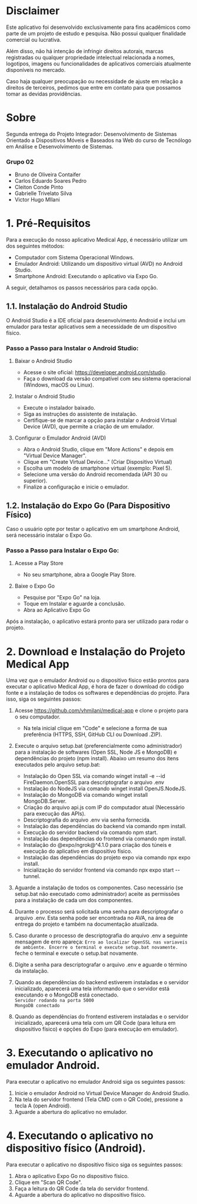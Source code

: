 # Disclaimer #
Este aplicativo foi desenvolvido exclusivamente para fins acadêmicos como parte de um projeto de estudo e pesquisa. Não possui qualquer finalidade comercial ou lucrativa.

Além disso, não há intenção de infringir direitos autorais, marcas registradas ou qualquer propriedade intelectual relacionada a nomes, logotipos, imagens ou funcionalidades de aplicativos comerciais atualmente disponíveis no mercado.

Caso haja qualquer preocupação ou necessidade de ajuste em relação a direitos de terceiros, pedimos que entre em contato para que possamos tomar as devidas providências.

# Sobre #
Segunda entrega do Projeto Integrador: Desenvolvimento de Sistemas Orientado a Dispositivos Móveis e Baseados na Web do curso de Tecnólogo em Análise e Desenvolvimento de Sistemas.

### Grupo 02 ###
  - Bruno de Oliveira Contaifer
  - Carlos Eduardo Soares Pedro
  - Cleiton Conde Pinto
  - Gabrielle Trivelato Silva
  - Victor Hugo MIlani

# 1. Pré-Requisitos #
Para a execução do nosso aplicativo Medical App, é necessário utilizar um dos seguintes métodos:

  - Computador com Sistema Operacional Windows.
  - Emulador Android: Utilizando um dispositivo virtual (AVD) no Android Studio.
  - Smartphone Android: Executando o aplicativo via Expo Go.

A seguir, detalhamos os passos necessários para cada opção.

## 1.1. Instalação do Android Studio ##
O Android Studio é a IDE oficial para desenvolvimento Android e inclui um emulador para testar aplicativos sem a necessidade de um dispositivo físico.

### Passo a Passo para Instalar o Android Studio: ###
1. Baixar o Android Studio
   - Acesse o site oficial: https://developer.android.com/studio.
   - Faça o download da versão compatível com seu sistema operacional (Windows, macOS ou Linux).

2. Instalar o Android Studio
   - Execute o instalador baixado.
   - Siga as instruções do assistente de instalação.
   - Certifique-se de marcar a opção para instalar o Android Virtual Device (AVD), que permite a criação de um emulador.

3. Configurar o Emulador Android (AVD)
   - Abra o Android Studio, clique em "More Actions" e depois em "Virtual Device Manager".
   - Clique em "Create Virtual Device..." (Criar Dispositivo Virtual)
   - Escolha um modelo de smartphone virtual (exemplo: Pixel 5).
   - Selecione uma versão do Android recomendada (API 30 ou superior).
   - Finalize a configuração e inicie o emulador.

## 1.2. Instalação do Expo Go (Para Dispositivo Físico) ##
Caso o usuário opte por testar o aplicativo em um smartphone Android, será necessário instalar o Expo Go.

### Passo a Passo para Instalar o Expo Go: ###
1. Acesse a Play Store
   - No seu smartphone, abra a Google Play Store.

2. Baixe o Expo Go
   - Pesquise por "Expo Go" na loja.
   - Toque em Instalar e aguarde a conclusão.
   - Abra ao Aplicativo Expo Go

Após a instalação, o aplicativo estará pronto para ser utilizado para rodar o projeto.

# 2. Download e Instalação do Projeto Medical App #

Uma vez que o emulador Android ou o dispositivo físico estão prontos para executar o aplicativo Medical App, é hora de fazer o download do código fonte e a instalação de todos os softwares e dependências do projeto. Para isso, siga os seguintes passos:

1. Acesse https://github.com/vhmilani/medical-app e clone o projeto para o seu computador.
   - Na tela inicial clique em "Code" e selecione a forma de sua preferência (HTTPS, SSH, GitHub CLI ou Download .ZIP).

2. Execute o arquivo setup.bat (preferencialmente como administrador) para a instalação de softwares (Open SSL, Node JS e MongoDB) e dependências do projeto (npm install). Abaixo um resumo dos itens executados pelo arquivo setup.bat:
   - Instalação do Open SSL via comando winget install -e --id FireDaemon.OpenSSL para descriptografar o arquivo .env
   - Instalação do NodeJS via comando winget install OpenJS.NodeJS.
   - Instalação do MongoDB via comando winget install MongoDB.Server.
   - Criação do arquivo api.js com IP do computador atual (Necessário para execução das APIs).
   - Descriptografia do arquivo .env via senha fornecida.
   - Instalação das dependências do backend via comando npm install.
   - Execução do servidor backend via comando npm start.
   - Instalação das dependências do frontend via comando npm install.
   - Instalação do @expo/ngrok@^4.1.0 para criação dos túneis e execução do aplicativo em dispositivo físico.
   - Instalação das dependências do projeto expo via comando npx expo install.
   - Inicialização do servidor frontend via comando npx expo start --tunnel.
  
3. Aguarde a instalação de todos os componentes. Caso necessário (se setup.bat não executado como administrador) aceite as permissões para a instalação de cada um dos componentes.

4. Durante o processo será solicitada uma senha para descriptografar o arquivo .env. Esta senha pode ser encontrada no AVA, na área de entrega do projeto e também na documentação atualizada.

5. Caso durante o processo de descriptografia do arquivo .env a seguinte mensagem de erro apareça: `Erro ao localizar OpenSSL nas variaveis de ambiente. Encerre o terminal e execute setup.bat novamente.` feche o terminal e execute o setup.bat novamente.

6. Digite a senha para descriptografar o arquivo .env e aguarde o término da instalação.

7. Quando as dependências do backend estiverem instaladas e o servidor inicializado, aparecerá uma tela informando que o servidor está executando e o MongoDB está conectado.<br>
   `Servidor rodando na porta 5000`<br>
		`MongoDB conectado`

8. Quando as dependências do frontend estiverem instaladas e o servidor inicializado, aparecerá uma tela com um QR Code (para leitura em dispositivo físico) e opções do Expo (para execução em emulador).

# 3. Executando o aplicativo no emulador Android. #
Para executar o aplicativo no emulador Android siga os seguintes passos:

1. Inicie o emulador Android no Virtual Device Manager do Android Studio.
2. Na tela do servidor frontend (Tela CMD com o QR Code), pressione a tecla A (open Android).
3. Aguarde a abertura do aplicativo no emulador.

# 4. Executando o aplicativo no dispositivo físico (Android). #
Para executar o aplicativo no dispositivo físico siga os seguintes passos:

1. Abra o aplicativo Expo Go no dispositivo físico.
2. Clique em "Scan QR Code".
3. Faça a leitura do QR Code da tela do servidor frontend.
4. Aguarde a abertura do aplicativo no dispositivo físico.
